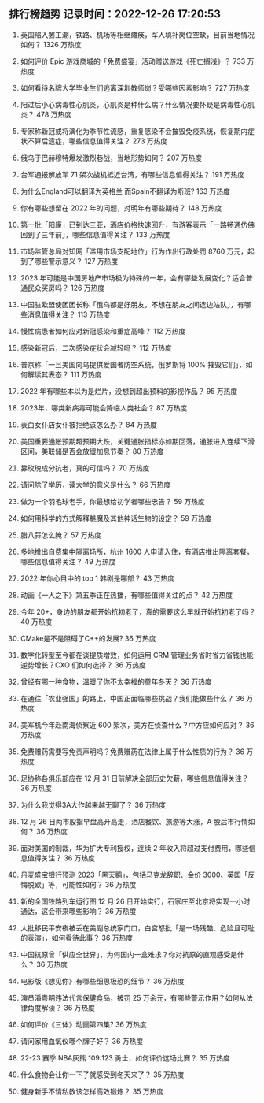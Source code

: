 
## 排行榜趋势 记录时间：2022-12-26 17:20:53
  
  1. 英国陷入罢工潮，铁路、机场等相继瘫痪，军人填补岗位空缺，目前当地情况如何？ 1326 万热度
    
  2. 如何评价 Epic 游戏商城的「免费盛宴」活动赠送游戏《死亡搁浅》？ 733 万热度
    
  3. 如何看待名牌大学毕业生们逃离深圳教师岗？受哪些因素影响？ 727 万热度
    
  4. 阳过后小心病毒性心肌炎，心肌炎是种什么病？什么情况要怀疑是病毒性心肌炎？ 478 万热度
    
  5. 专家称新冠或将演化为季节性流感，重复感染不会摧毁免疫系统，恢复期内症状不算后遗症，哪些信息值得关注？ 273 万热度
    
  6. 俄乌于巴赫穆特爆发激烈巷战，当地形势如何？ 207 万热度
    
  7. 台军通报解放军 71 架次战机抵近台湾，有哪些信息值得关注？ 191 万热度
    
  8. 为什么England可以翻译为英格兰 而Spain不翻译为斯班? 163 万热度
    
  9. 你有哪些想留在 2022 年的问题，对明年有哪些期待？ 148 万热度
    
  10. 第一批「阳康」已到达三亚，酒店价格快速回升，有游客表示「一路畅通仿佛回到了三年前」，哪些信息值得关注？ 133 万热度
    
  11. 市场监管总局对知网「滥用市场支配地位」行为作出行政处罚 8760 万元，起到了哪些警示意义？ 127 万热度
    
  12. 2023 年可能是中国房地产市场极为特殊的一年，会有哪些发展变化？适合普通民众买房吗？ 126 万热度
    
  13. 中国驻欧盟使团团长称「俄乌都是好朋友，不想在朋友之间选边站队」，有哪些消息值得关注？ 113 万热度
    
  14. 慢性病患者如何应对新冠感染和重症高峰？ 112 万热度
    
  15. 感染新冠后，二次感染症状会减轻吗？ 112 万热度
    
  16. 普京称「一旦美国向乌提供爱国者防空系统，俄罗斯将 100% 摧毁它们」，如何解读其表态？ 111 万热度
    
  17. 2022 年有哪些本以为是烂片，没想到超出预料的影视作品？ 95 万热度
    
  18. 2023年，哪类新病毒可能会降临人类社会？ 87 万热度
    
  19. 表白女仆店女仆被拒绝该怎么办？ 84 万热度
    
  20. 美国重要通胀预期超预期大跌，关键通胀指标亦如期回落，通胀进入连续下滑区间，美联储是否会放缓加息节奏？ 80 万热度
    
  21. 靠玫瑰成分抗老，真的可信吗？ 70 万热度
    
  22. 请问除了学历，读大学的意义是什么？ 66 万热度
    
  23. 做为一个羽毛球老手，你最想给初学者哪些忠告？ 59 万热度
    
  24. 如何用科学的方式解释魅魔及其他神话生物的设定？ 59 万热度
    
  25. 腊八蒜怎么腌？ 57 万热度
    
  26. 多地推出自费集中隔离场所，杭州 1600 人申请入住，有酒店推出隔离套餐，哪些信息值得关注？ 49 万热度
    
  27. 2022 年你心目中的 top 1 韩剧是哪部？ 43 万热度
    
  28. 动画《一人之下》第五季正在热播，有哪些值得关注的点？ 42 万热度
    
  29. 今年 20+，身边的朋友都开始抗初老了，真的需要这么早就开始抗初老了吗？ 40 万热度
    
  30. CMake是不是阻碍了C++的发展? 36 万热度
    
  31. 数字化转型至今都在谈提质增效，如何运用 CRM 管理业务省时省力省钱也能逆势增长？CXO 们如何选择？ 36 万热度
    
  32. 曾经有哪一种食物，温暖了你不太幸福的童年冬天？ 36 万热度
    
  33. 在通往「农业强国」的路上，中国正面临哪些挑战？我们能做些什么？ 36 万热度
    
  34. 美军机今年赴南海侦察近 600 架次，美方在侦查什么？中方应如何应对？ 36 万热度
    
  35. 免费赠药需要写免责声明吗？免费赠药在法律上属于什么性质的行为？ 36 万热度
    
  36. 足协称各俱乐部应在 12 月 31 日前解决全部历史欠薪，哪些信息值得关注？ 36 万热度
    
  37. 为什么我觉得3A大作越来越无聊了？ 36 万热度
    
  38. 12 月 26 日两市股指早盘高开高走，酒店餐饮、旅游等大涨，A 股后市行情如何？ 36 万热度
    
  39. 面对美国的制裁，华为扩大专利授权，连续 2 年收入将超过支付费用，哪些信息值得关注？ 36 万热度
    
  40. 丹麦盛宝银行预测 2023「黑天鹅」，包括马克龙辞职、金价 3000、英国「反悔脱欧」等，可能性如何？ 36 万热度
    
  41. 新的全国铁路列车运行图 12 月 26 日开始实行，石家庄至北京将实现一小时通达，这会带来哪些影响？ 36 万热度
    
  42. 大批移民平安夜被丢在美副总统家门口，白宫怒批「是一场残酷、危险且可耻的表演」，如何看待此事？ 36 万热度
    
  43. 中国抗原曾「供应全世界」，为何国内一盒难求？你对抗原的直观感受是什么？ 36 万热度
    
  44. 电影版《想见你》有哪些细思极恐的细节？ 36 万热度
    
  45. 演员潘粤明违法代言保健食品，被罚 25 万余元，有哪些警示作用？如何从法律角度解读？ 36 万热度
    
  46. 如何评价《三体》动画第四集? 36 万热度
    
  47. 请问家用血氧仪哪个牌子好？ 36 万热度
    
  48. 22-23 赛季 NBA灰熊 109:123 勇士，如何评价这场比赛？ 35 万热度
    
  49. 什么食物会让你一下子就感受到冬天来了？ 35 万热度
    
  50. 健身新手不请私教该怎样高效锻炼？ 35 万热度
    